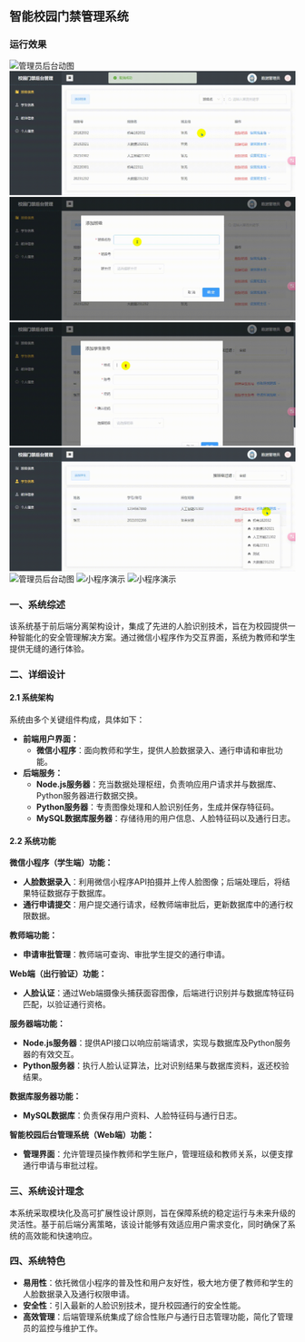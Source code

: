 #

## 智能校园门禁管理系统
### 运行效果

![管理员后台动图](./images/Video_2024-03-08_200357.gif "管理员后台演示")
![管理员后台动图](./images/Video_2024-03-08_200527.gif "管理员后台演示")
![管理员后台动图](./images/Video_2024-03-08_200607.gif "管理员后台演示")
![管理员后台动图](./images/Video_2024-03-08_200725.gif "管理员后台演示")
![管理员后台动图](./images/Video_2024-03-08_200806.gif "管理员后台演示")
![管理员后台动图](./images/Video_2024-03-08_200925.gif "管理员后台演示")
![小程序演示](./images/Video_2024-03-08_201902.gif "小程序演示")
![小程序演示](./images/Video_2024-03-08_203223.gif "小程序演示")

### 一、系统综述

该系统基于前后端分离架构设计，集成了先进的人脸识别技术，旨在为校园提供一种智能化的安全管理解决方案。通过微信小程序作为交互界面，系统为教师和学生提供无缝的通行体验。

### 二、详细设计

#### 2.1 系统架构

系统由多个关键组件构成，具体如下：

- **前端用户界面：**
  - **微信小程序**：面向教师和学生，提供人脸数据录入、通行申请和审批功能。
- **后端服务：**
  - **Node.js服务器**：充当数据处理枢纽，负责响应用户请求并与数据库、Python服务器进行数据交换。
  - **Python服务器**：专责图像处理和人脸识别任务，生成并保存特征码。
  - **MySQL数据库服务器**：存储待用的用户信息、人脸特征码以及通行日志。

#### 2.2 系统功能

**微信小程序（学生端）功能：**

- **人脸数据录入**：利用微信小程序API拍摄并上传人脸图像；后端处理后，将结果特征数据存于数据库。
- **通行申请提交**：用户提交通行请求，经教师端审批后，更新数据库中的通行权限数据。

**教师端功能：**

- **申请审批管理**：教师端可查询、审批学生提交的通行申请。

**Web端（出行验证）功能：**

- **人脸认证**：通过Web端摄像头捕获面容图像，后端进行识别并与数据库特征码匹配，以验证通行资格。

**服务器端功能：**

- **Node.js服务器**：提供API接口以响应前端请求，实现与数据库及Python服务器的有效交互。
- **Python服务器**：执行人脸认证算法，比对识别结果与数据库资料，返还校验结果。

**数据库服务器功能：**

- **MySQL数据库**：负责保存用户资料、人脸特征码与通行日志。

**智能校园后台管理系统（Web端）功能：**

- **管理界面**：允许管理员操作教师和学生账户，管理班级和教师关系，以便支撑通行申请与审批过程。

### 三、系统设计理念

本系统采取模块化及高可扩展性设计原则，旨在保障系统的稳定运行与未来升级的灵活性。基于前后端分离策略，该设计能够有效适应用户需求变化，同时确保了系统的高效能和快速响应。

### 四、系统特色

- **易用性**：依托微信小程序的普及性和用户友好性，极大地方便了教师和学生的人脸数据录入及通行权限申请。
- **安全性**：引入最新的人脸识别技术，提升校园通行的安全性能。
- **高效管理**：后端管理系统集成了综合性账户与通行日志管理功能，简化了管理员的监控与维护工作。
